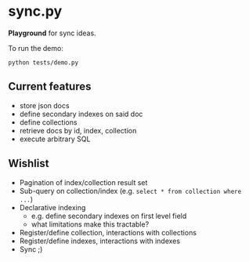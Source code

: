 sync.py
=======

**Playground** for sync ideas. 

To run the demo:

    python tests/demo.py

## Current features
 * store json docs
 * define secondary indexes on said doc
 * define collections
 * retrieve docs by id, index, collection
 * execute arbitrary SQL

## Wishlist
 * Pagination of index/collection result set
 * Sub-query on collection/index (e.g. `select * from collection where ...`) 
 * Declarative indexing
   * e.g. define secondary indexes on first level field 
   * what limitations make this tractable?
 * Register/define collection, interactions with collections 
 * Register/define indexes, interactions with indexes
 * Sync ;)
